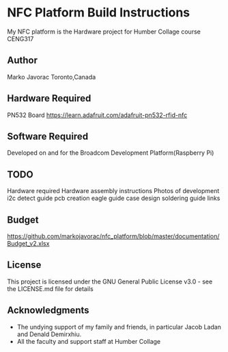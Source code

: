 # NFC Platform Build Instructions
My NFC platform is the Hardware project for Humber Collage course CENG317

## Author
Marko Javorac
Toronto,Canada

## Hardware Required
PN532 Board
https://learn.adafruit.com/adafruit-pn532-rfid-nfc

## Software Required 
Developed on and for the Broadcom Development Platform(Raspberry Pi)

## TODO 
Hardware required
Hardware assembly instructions
Photos of development
i2c detect guide
pcb creation
eagle guide
case design
soldering guide links



## Budget
https://github.com/markojavorac/nfc_platform/blob/master/documentation/Budget_v2.xlsx

## License
This project is licensed under the GNU General Public License v3.0 - see the LICENSE.md file for details

## Acknowledgments
- The undying support of my family and friends, in particular Jacob Ladan and Denald Demirxhiu. 
- All the faculty and support staff at Humber Collage
